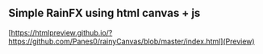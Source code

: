 ## Simple RainFX using html canvas + js

[https://htmlpreview.github.io/?https://github.com/Panes0/rainyCanvas/blob/master/index.html](Preview)
